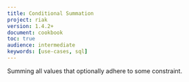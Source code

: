 ```yaml
---
title: Conditional Summation
project: riak
version: 1.4.2+
document: cookbook
toc: true
audience: intermediate
keywords: [use-cases, sql]
---
```


Summing all values that optionally adhere to some constraint.
